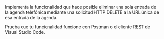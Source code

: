 
Implementa la funcionalidad que hace posible eliminar una sola entrada de la agenda telefónica mediante una solicitud HTTP DELETE a la URL única de esa entrada de la agenda.

Prueba que tu funcionalidad funcione con Postman o el cliente REST de Visual Studio Code.